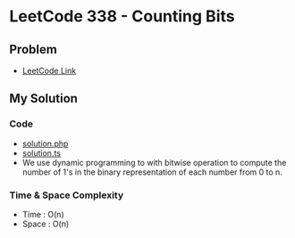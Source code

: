 # LeetCode 338 - Counting Bits

## Problem  
- [LeetCode Link](https://leetcode.com/problems/counting-bits/)

## My Solution

### Code
- [solution.php](./solution.php)
- [solution.ts](./solution.ts)
- We use dynamic programming to with bitwise operation to compute the number of 1's
  in the binary representation of each number from 0 to n.

### Time & Space Complexity
- Time  : O(n)
- Space : O(n)
